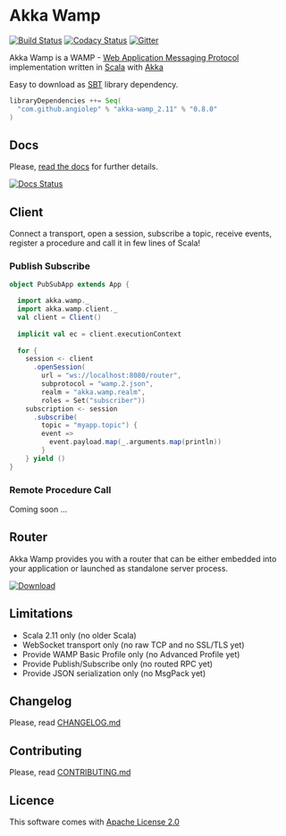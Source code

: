 # Akka Wamp 
[![Build Status][travis-image]][travis-url] [![Codacy Status][codacy-image]][codacy-url] [![Gitter][gitter-image]][gitter-url]

     
Akka Wamp is a WAMP - [Web Application Messaging Protocol](http://wamp-proto.org/) implementation written in [Scala](http://scala-lang.org/) with [Akka](http://akka.io/)

Easy to download as [SBT](http://www.scala-sbt.org/) library dependency.

```scala
libraryDependencies ++= Seq(
  "com.github.angiolep" % "akka-wamp_2.11" % "0.8.0"
)  
```

## Docs 
Please, [read the docs](http://akka-wamp.readthedocs.io) for further details.

[![Docs Status][docs-image]][docs-url] 

## Client
Connect a transport, open a session, subscribe a topic, receive events, register a procedure and call it in few lines of Scala!

### Publish Subscribe

```scala
object PubSubApp extends App {

  import akka.wamp._
  import akka.wamp.client._
  val client = Client()
  
  implicit val ec = client.executionContext
  
  for {
    session <- client
      .openSession(
        url = "ws://localhost:8080/router",
        subprotocol = "wamp.2.json",
        realm = "akka.wamp.realm",
        roles = Set("subscriber"))
    subscription <- session
      .subscribe(
        topic = "myapp.topic") {
        event =>
          event.payload.map(_.arguments.map(println))
        }
    } yield ()
}
```

### Remote Procedure Call
Coming soon ...

 
## Router 
Akka Wamp provides you with a router that can be either embedded into your application or launched as standalone server process.

[![Download][download-image]][download-url]

## Limitations

 * Scala 2.11 only (no older Scala)
 * WebSocket transport only (no raw TCP and no SSL/TLS yet) 
 * Provide WAMP Basic Profile only (no Advanced Profile yet)
 * Provide Publish/Subscribe only (no routed RPC yet)
 * Provide JSON serialization only (no MsgPack yet)

## Changelog
Please, read [CHANGELOG.md](CHANGELOG.md)

## Contributing
Please, read [CONTRIBUTING.md](CONTRIBUTING.md)

## Licence 
This software comes with [Apache License 2.0](http://www.apache.org/licenses/LICENSE-2.0)



[travis-image]: https://travis-ci.org/angiolep/akka-wamp.svg?branch=master
[travis-url]: https://travis-ci.org/angiolep/akka-wamp

[codacy-image]: https://api.codacy.com/project/badge/grade/f66d939188b944bbbfacde051a015ca1
[codacy-url]: https://www.codacy.com/app/paolo-angioletti/akka-wamp

[docs-image]: https://readthedocs.org/projects/akka-wamp/badge/?version=latest
[docs-url]: http://akka-wamp.readthedocs.io/en/stable/?badge=latest

[gitter-image]: https://badges.gitter.im/angiolep/akka-wamp.svg
[gitter-url]: https://gitter.im/angiolep/akka-wamp?utm_source=badge&utm_medium=badge&utm_campaign=pr-badge&utm_content=body_badge


[download-image]: https://api.bintray.com/packages/angiolep/universal/akka-wamp/images/download.svg
[download-url]: https://bintray.com/angiolep/universal/akka-wamp/_latestVersion
